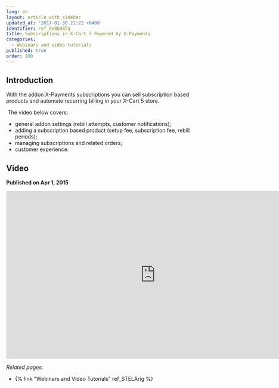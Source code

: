 ```yaml
---
lang: en
layout: article_with_sidebar
updated_at: '2017-01-30 21:22 +0400'
identifier: ref_Ae8Qd8lq
title: Subscriptions in X-Cart 5 Powered by X-Payments
categories:
  - Webinars and video tutorials
published: true
order: 100
---
```

## Introduction

With the addon X-Payments subscriptions you can sell subscription based products and automate recurring billing in your X-Cart 5 store.

 The video below covers:
- general addon settings (rebill attempts, customer notifications);
- adding a subscription based product (setup fee, subscription fee, rebill periods);
- managing subscriptions and related orders;
- customer experience.

## Video
**Published on Apr 1, 2015**
<iframe class="youtube-player" type="text/html" style="width: 800px; height: 450px" src="https://www.youtube.com/embed/XKFj55rmmaE" frameborder="0"></iframe>


_Related pages:_

*   {% link "Webinars and Video Tutorials" ref_STELArig %}

